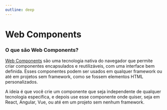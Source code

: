 ```yaml
---
outline: deep
---
```


# Web Components

### **O que são Web Components?**

[Web Components](https://developer.mozilla.org/en-US/docs/Web/API/Web_components) são uma tecnologia nativa do navegador que permite criar componentes encapsulados e reutilizáveis, com uma interface bem definida. Esses componentes podem ser usados em qualquer framework ou até em projetos sem framework, como se fossem elementos HTML personalizados.

A ideia é que você crie um componente que seja independente de qualquer tecnologia específica, e depois use esse componente onde quiser, seja em React, Angular, Vue, ou até em um projeto sem nenhum framework.
